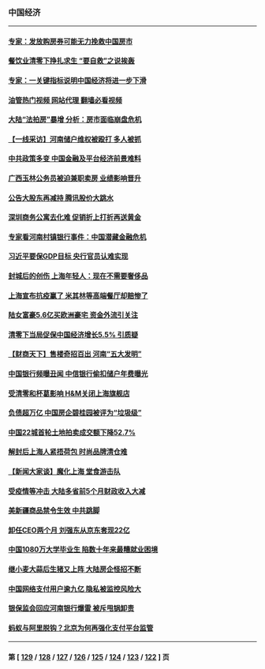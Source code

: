 ### 中国经济
---
#### [专家：发放购房券可能无力挽救中国房市](../../pages/ncid283/n13769001.md?06281645) 
#### [餐饮业清零下挣扎求生 “要自救”之说挨轰](../../pages/ncid283/n13768571.md?06281645) 
#### [专家：一关键指标说明中国经济将进一步下滑](../../pages/ncid283/n13768754.md?06281645) 
#### [油管热门视频 网站代理 翻墙必看视频](http://209.222.30.114:81/youtube.html?06281645)
#### [大陆“法拍房”暴增 分析：房市面临崩盘危机](../../pages/ncid283/n13768591.md?06281645) 
#### [【一线采访】河南储户维权被殴打 多人被抓](../../pages/ncid283/n13768629.md?06281645) 
#### [中共政策多变 中国金融及平台经济前景难料](../../pages/ncid283/n13768653.md?06281645) 
#### [广西玉林公务员被迫兼职卖房 业绩影响晋升](../../pages/ncid283/n13768431.md?06281645) 
#### [公告大股东再减持 腾讯股价大跳水](../../pages/ncid283/n13768443.md?06281645) 
#### [深圳商务公寓去化难 促销折上打折再送黄金](../../pages/ncid283/n13768167.md?06281645) 
#### [专家看河南村镇银行事件：中国潜藏金融危机](../../pages/ncid283/n13768193.md?06281645) 
#### [习近平要保GDP目标 央行官员认难实现](../../pages/ncid283/n13767737.md?06281645) 
#### [封城后的创伤 上海年轻人：现在不需要奢侈品](../../pages/ncid283/n13767076.md?06281645) 
#### [上海宣布抗疫赢了 米其林等高端餐厅却赔惨了](../../pages/ncid283/n13767428.md?06281645) 
#### [陆女富豪5.6亿买欧洲豪宅 资金外流引关注](../../pages/ncid283/n13767225.md?06281645) 
#### [清零下当局促保中国经济增长5.5% 引质疑](../../pages/ncid283/n13767075.md?06281645) 
#### [【财商天下】售楼奇招百出 河南“五大发明”](../../pages/ncid283/n13766878.md?06281645) 
#### [中国银行频曝丑闻 中信银行偷扣储户年费曝光](../../pages/ncid283/n13766967.md?06281645) 
#### [受清零和杯葛影响 H&M关闭上海旗舰店](../../pages/ncid283/n13766908.md?06281645) 
#### [负债超万亿 中国房企碧桂园被评为“垃圾级”](../../pages/ncid283/n13766919.md?06281645) 
#### [中国22城首轮土地拍卖成交额下降52.7%](../../pages/ncid283/n13766802.md?06281645) 
#### [解封后上海人紧捂荷包 时尚品牌清仓难](../../pages/ncid283/n13766680.md?06281645) 
#### [【新闻大家谈】魔化上海 堂食游击队](../../pages/ncid283/n13766703.md?06281645) 
#### [受疫情等冲击 大陆多省前5个月财政收入大减](../../pages/ncid283/n13766608.md?06281645) 
#### [美新疆商品禁令生效 中共跳脚](../../pages/ncid283/n13766308.md?06281645) 
#### [卸任CEO两个月 刘强东从京东套现22亿](../../pages/ncid283/n13766494.md?06281645) 
#### [中国1080万大学毕业生 陷数十年来最糟就业困境](../../pages/ncid283/n13765911.md?06281645) 
#### [继小麦大蒜后生猪又上阵 大陆房企怪招不断](../../pages/ncid283/n13766037.md?06281645) 
#### [中国网络支付用户逾九亿 隐私被监控风险大](../../pages/ncid283/n13766166.md?06281645) 
#### [银保监会回应河南银行爆雷 被斥甩锅卸责](../../pages/ncid283/n13765974.md?06281645) 
#### [蚂蚁与阿里脱钩？北京为何再强化支付平台监管](../../pages/ncid283/n13765997.md?06281645) 

---
#### 第 [ [129](./129.md?06281645) / [128](./128.md?06281645) / [127](./127.md?06281645) / [126](./126.md?06281645) / [125](./125.md?06281645) / [124](./124.md?06281645) / [123](./123.md?06281645) / [122](./122.md?06281645) ] 页
